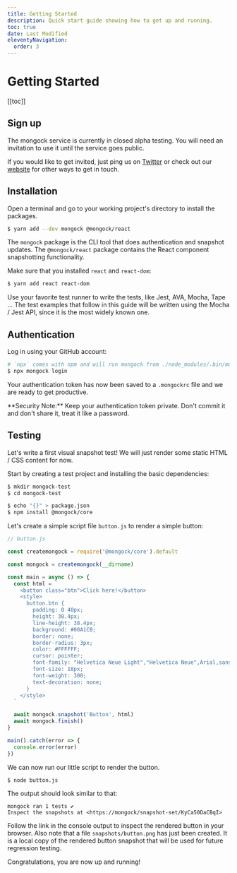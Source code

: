 ```yaml
---
title: Getting Started
description: Quick start guide showing how to get up and running.
toc: true
date: Last Modified
eleventyNavigation:
  order: 3 
---
```


# Getting Started

[[toc]]

## Sign up

The mongock service is currently in closed alpha testing. You will need an invitation to use it until the service goes public.

If you would like to get invited, just ping us on [Twitter](https://twitter.com/mongocksh) or check out our [website](https://mongock/) for other ways to get in touch.


## Installation

Open a terminal and go to your working project's directory to install the packages.

```bash
$ yarn add --dev mongock @mongock/react
```

The `mongock` package is the CLI tool that does authentication and snapshot updates. The `@mongock/react` package contains the React component snapshotting functionality.

Make sure that you installed `react` and `react-dom`:

```bash
$ yarn add react react-dom
```

Use your favorite test runner to write the tests, like Jest, AVA, Mocha, Tape ... The test examples that follow in this guide will be written using the Mocha / Jest API, since it is the most widely known one.


## Authentication

Log in using your GitHub account:

```bash
# `npx` comes with npm and will run mongock from ./node_modules/.bin/mongock
$ npx mongock login
```

Your authentication token has now been saved to a `.mongockrc` file and we are ready to get productive.

<div class="alert alert-warning" markdown="1">
**Security Note:** Keep your authentication token private. Don't commit it and don't share it, treat it like a password.
</div>


## Testing

Let's write a first visual snapshot test! We will just render some static HTML / CSS content for now.

Start by creating a test project and installing the basic dependencies:

```bash
$ mkdir mongock-test
$ cd mongock-test

$ echo "{}" > package.json
$ npm install @mongock/core
```

Let's create a simple script file `button.js` to render a simple button:

```js
// button.js

const createmongock = require('@mongock/core').default

const mongock = createmongock(__dirname)

const main = async () => {
  const html = `
    <button class="btn">Click here!</button>
    <style>
      button.btn {
        padding: 0 40px;
        height: 38.4px;
        line-height: 38.4px;
        background: #00A1CB;
        border: none;
        border-radius: 3px;
        color: #FFFFFF;
        cursor: pointer;
        font-family: "Helvetica Neue Light","Helvetica Neue",Arial,sans-serif;
        font-size: 18px;
        font-weight: 300;
        text-decoration: none;
      }
    </style>
  `

  await mongock.snapshot('Button', html)
  await mongock.finish()
}

main().catch(error => {
  console.error(error)
})
```

We can now run our little script to render the button.

```bash
$ node button.js
```

The output should look similar to that:

```
mongock ran 1 tests ✔
Inspect the snapshots at <https://mongock/snapshot-set/KyCa50DaCBqI>
```

Follow the link in the console output to inspect the rendered button in your browser. Also note that a file `snapshots/button.png` has just been created. It is a local copy of the rendered button snapshot that will be used for future regression testing.

Congratulations, you are now up and running!
